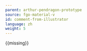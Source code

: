 ```yaml
---
parent: arthur-pendragon-prototype
source: fgo-material-v
id: comment-from-illustrator
language: zh
weight: 5
---
```


{{missing}}
